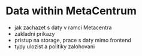 # Data within MetaCentrum


- jak zachazet s daty v ramci Metacentra
- zakladni prikazy
- pristup na storage, prace s daty mimo frontend
- typy ulozist a politiky zalohovani



